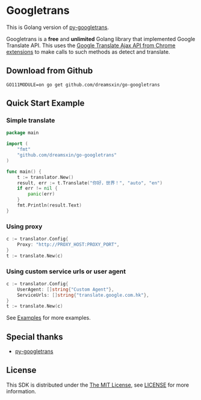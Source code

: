 # Googletrans

This is Golang version of [py-googletrans](https://github.com/ssut/py-googletrans).

Googletrans is a **free** and **unlimited** Golang library that implemented Google Translate API.
This uses the [Google Translate Ajax API from Chrome extensions](https://chrome.google.com/webstore/detail/google-translate/aapbdbdomjkkjkaonfhkkikfgjllcleb) to make calls to such methods as detect and translate.

## Download from Github
```shell script
GO111MODULE=on go get github.com/dreamsxin/go-googletrans
```

## Quick Start Example

### Simple translate
```go
package main

import (
	"fmt"
	"github.com/dreamsxin/go-googletrans"
)

func main() {
	t := translator.New()
	result, err := t.Translate("你好，世界！", "auto", "en")
	if err != nil {
		panic(err)
	}
	fmt.Println(result.Text)
}
```

### Using proxy
```go
c := translator.Config{
    Proxy: "http://PROXY_HOST:PROXY_PORT",
}
t := translate.New(c)
```

### Using custom service urls or user agent
```go
c := translator.Config{
    UserAgent: []string{"Custom Agent"},
    ServiceUrls: []string{"translate.google.com.hk"},
}
t := translate.New(c)
```

See [Examples](./examples) for more examples.

## Special thanks

* [py-googletrans](https://github.com/ssut/py-googletrans)

## License
This SDK is distributed under the [The MIT License](https://opensource.org/licenses/MIT), see [LICENSE](./LICENSE) for more information.
